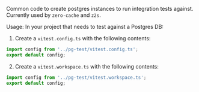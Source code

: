 Common code to create postgres instances to run integration tests against. Currently used by `zero-cache` and `z2s`.

Usage:
In your project that needs to test against a Postgres DB:

1. Create a `vitest.config.ts` with the following contents:

```ts
import config from '../pg-test/vitest.config.ts';
export default config;
```

2. Create a `vitest.workspace.ts` with the following contents:

```ts
import config from '../pg-test/vitest.workspace.ts';
export default config;
```

